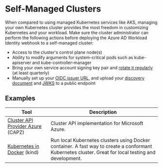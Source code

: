 # Self-Managed Clusters

When compared to using managed Kubernetes services like AKS, managing your own Kubernetes cluster provides the most freedom in customizing Kubernetes and your workload. Make sure the cluster administrator can perform the following actions before deploying the Azure AD Workload Identity webhook to a self-managed cluster:

*   Access to the cluster's control plane node(s)
*   Ability to modify arguments for system-critical pods such as kube-apiserver and kube-controller-manager
*   Bring your own service account signing key pair and [rotate it regularly][6] (at least quarterly)
*   Manually set up your [OIDC issuer URL][3], and upload your [discovery document][4] and [JWKS][5] to a public endpoint

## Examples

| Tool                                   | Description                                                                                                                                          |
| -------------------------------------- | ---------------------------------------------------------------------------------------------------------------------------------------------------- |
| [Cluster API Provider Azure][1] (CAPZ) | Cluster API implementation for Microsoft Azure.                                                                                                      |
| [Kubernetes in Docker][2] (kind)       | Run local Kubernetes clusters using Docker container. A fast way to create a conformant Kubernetes cluster. Great for local testing and development. |

[1]: https://capz.sigs.k8s.io/

[2]: https://kind.sigs.k8s.io/

[3]: ./self-managed-clusters/oidc-issuer.md

[4]: self-managed-clusters/oidc-issuer/discovery-document.md

[5]: self-managed-clusters/oidc-issuer/json-web-key-sets-jwks.md

[6]: ./self-managed-clusters/service-account-key-rotation.md
